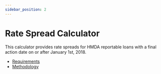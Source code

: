 ```yaml
---
sidebar_position: 2
---
```


# Rate Spread Calculator

<p>This calculator provides rate spreads for HMDA reportable loans with a final action date on or after January 1st, 2018.</p>

* <a href="/tools/rate-spread/requirements">Requirements</a>
* <a href="/tools/rate-spread/methodology">Methodology</a>